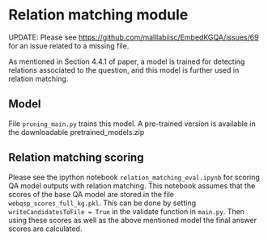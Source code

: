 # Relation matching module

UPDATE: Please see https://github.com/malllabiisc/EmbedKGQA/issues/69 for an issue related to a missing file.

As mentioned in Section 4.4.1 of paper, a model is trained for detecting relations associated to the question, and this model is further used in relation matching.

## Model

File `pruning_main.py` trains this model. A pre-trained version is available in the downloadable pretrained_models.zip

## Relation matching scoring

Please see the ipython notebook `relation_matching_eval.ipynb` for scoring QA model outputs with relation matching. This notebook assumes that the scores of the
base QA model are stored in the file `webqsp_scores_full_kg.pkl`. This can be done by setting `writeCandidatesToFile = True` in the validate function in `main.py`. 
Then using these scores as well as the above mentioned model the final answer scores are calculated.

